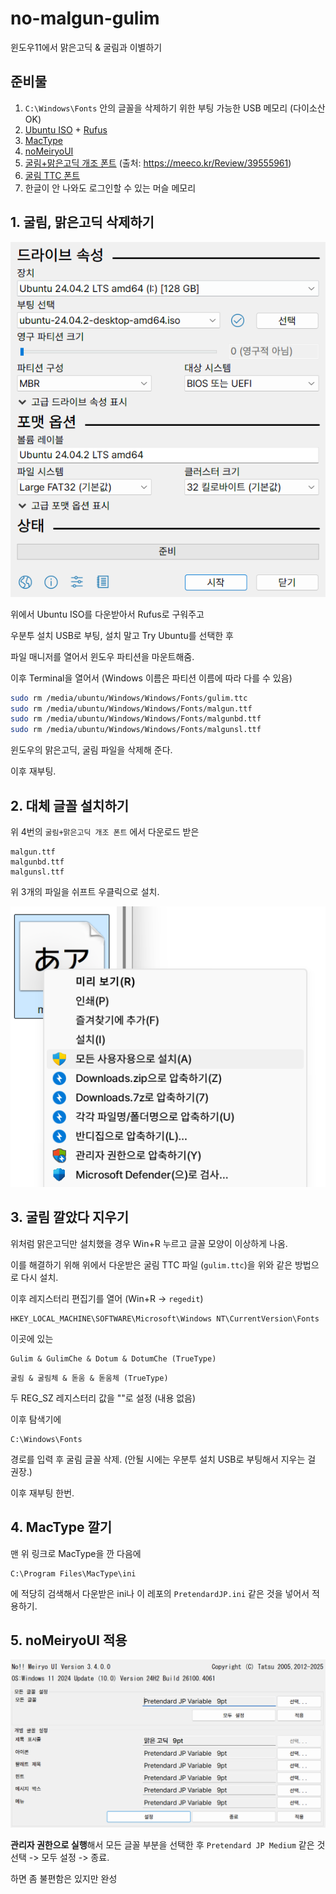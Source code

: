 # no-malgun-gulim

윈도우11에서 맑은고딕 & 굴림과 이별하기

## 준비물

1. `C:\Windows\Fonts` 안의 글꼴을 삭제하기 위한 부팅 가능한 USB 메모리 (다이소산 OK)
2. [Ubuntu ISO](https://releases.ubuntu.com/noble/) + [Rufus](https://rufus.ie/ko/)
3. [MacType](https://github.com/snowie2000/mactype/releases)
4. [noMeiryoUI](https://github.com/Tatsu-syo/noMeiryoUI/releases)
5. [굴림+맑은고딕 개조 폰트](https://drive.google.com/drive/folders/17tJ91Atl2n6J1FX9ZUHBn0xEp3Tq4Zd7?usp=sharing) (출처: https://meeco.kr/Review/39555961)
6. [굴림 TTC 폰트](https://github.com/ubermenschjo/dotfiles/blob/master/.fonts/gulim.ttc)
7. 한글이 안 나와도 로그인할 수 있는 머슬 메모리

## 1. 굴림, 맑은고딕 삭제하기

![Rufus 사진](res/rufus.png)

위에서 Ubuntu ISO를 다운받아서 Rufus로 구워주고

우분투 설치 USB로 부팅, 설치 말고 Try Ubuntu를 선택한 후

파일 매니저를 열어서 윈도우 파티션을 마운트해줌.

이후 Terminal을 열어서 (Windows 이름은 파티션 이름에 따라 다를 수 있음)

```sh
sudo rm /media/ubuntu/Windows/Windows/Fonts/gulim.ttc
sudo rm /media/ubuntu/Windows/Windows/Fonts/malgun.ttf
sudo rm /media/ubuntu/Windows/Windows/Fonts/malgunbd.ttf
sudo rm /media/ubuntu/Windows/Windows/Fonts/malgunsl.ttf
```
윈도우의 맑은고딕, 굴림 파일을 삭제해 준다.

이후 재부팅.

## 2. 대체 글꼴 설치하기

위 4번의 `굴림+맑은고딕 개조 폰트` 에서 다운로드 받은

```
malgun.ttf
malgunbd.ttf
malgunsl.ttf
```

위 3개의 파일을 쉬프트 우클릭으로 설치.

![글꼴 설치 사진](res/installfont.png)

## 3. 굴림 깔았다 지우기

위처럼 맑은고딕만 설치했을 경우 Win+R 누르고 글꼴 모양이 이상하게 나옴.

이를 해결하기 위해 위에서 다운받은 굴림 TTC 파일 (`gulim.ttc`)을 위와 같은 방법으로 다시 설치.

이후 레지스터리 편집기를 열어 (Win+R -> `regedit`)

```
HKEY_LOCAL_MACHINE\SOFTWARE\Microsoft\Windows NT\CurrentVersion\Fonts
```

이곳에 있는

```
Gulim & GulimChe & Dotum & DotumChe (TrueType)
```
```
굴림 & 굴림체 & 돋움 & 돋움체 (TrueType)
```

두 REG_SZ 레지스터리 값을 ""로 설정 (내용 없음)

이후 탐색기에
```
C:\Windows\Fonts
```
경로를 입력 후 굴림 글꼴 삭제. (안될 시에는 우분투 설치 USB로 부팅해서 지우는 걸 권장.)

이후 재부팅 한번.

## 4. MacType 깔기

맨 위 링크로 MacType을 깐 다음에 
```
C:\Program Files\MacType\ini
```
에 적당히 검색해서 다운받은 ini나 이 레포의 `PretendardJP.ini` 같은 것을 넣어서 적용하기.

## 5. noMeiryoUI 적용

![noMeiryoUI](res/nomeiryoui.png)

**관리자 권한으로 실행**해서 모든 글꼴 부분을 선택한 후 `Pretendard JP Medium` 같은 것 선택 -> 모두 설정 -> 종료.


하면 좀 불편함은 있지만 완성